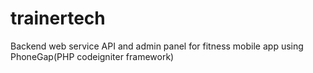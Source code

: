 # trainertech
Backend web service API and admin panel for fitness mobile app using PhoneGap(PHP codeigniter framework)
